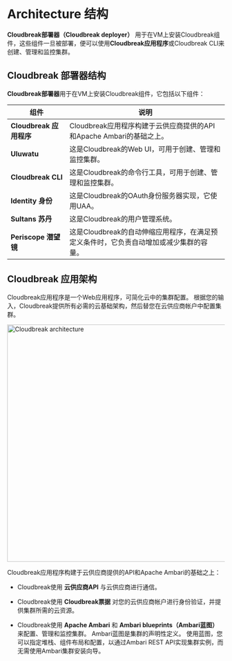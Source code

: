 # Architecture 结构

**Cloudbreak部署器（Cloudbreak deployer）** 用于在VM上安装Cloudbreak组件，这些组件一旦被部署，便可以使用**Cloudbreak应用程序**或Cloudbreak CLI来创建、管理和监控集群。

## Cloudbreak 部署器结构

**Cloudbreak部署器**用于在VM上安装Cloudbreak组件，它包括以下组件：

| 组件 | 说明 |
|---|---|
| **Cloudbreak 应用程序** | Cloudbreak应用程序构建于云供应商提供的API和Apache Ambari的基础之上。 |
| **Uluwatu** | 这是Cloudbreak的Web UI，可用于创建、管理和监控集群。 |
| **Cloudbreak CLI** | 这是Cloudbreak的命令行工具，可用于创建、管理和监控集群。 |
| **Identity 身份** | 这是Cloudbreak的OAuth身份服务器实现，它使用UAA。 |
| **Sultans 苏丹** | 这是Cloudbreak的用户管理系统。 |
| **Periscope 潜望镜** | 这是Cloudbreak的自动伸缩应用程序，在满足预定义条件时，它负责自动增加或减少集群的容量。 |

## Cloudbreak 应用架构

Cloudbreak应用程序是一个Web应用程序，可简化云中的集群配置。 根据您的输入，Cloudbreak提供所有必需的云基础架构，然后替您在云供应商帐户中配置集群。

<a href="../images/cb_arch.png" target="_blank" title="click to enlarge"><img src="../images/cb_arch.png" width="550" title="Cloudbreak architecture"></a> 

[Comment]: <> (Source: https://docs.google.com/presentation/d/1Br69oOMZIUwQA_qLGslbZW4UxgvSmpSp7FgYuFVwJkE/edit)

Cloudbreak应用程序构建于云供应商提供的API和Apache Ambari的基础之上：

* Cloudbreak使用 **云供应商API** 与云供应商进行通信。

* Cloudbreak使用 **Cloudbreak票据** 对您的云供应商帐户进行身份验证，并提供集群所需的云资源。

* Cloudbreak使用 **Apache Ambari** 和 **Ambari blueprints（Ambari蓝图）** 来配置、管理和监控集群。 Ambari蓝图是集群的声明性定义。 使用蓝图，您可以指定堆栈、组件布局和配置，以通过Ambari REST API实现集群实例，而无需使用Ambari集群安装向导。  
